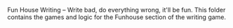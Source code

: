 Fun House Writing – Write bad, do everything wrong, it'll be fun. This folder contains the games and logic for the Funhouse section of the writing game.
